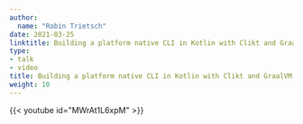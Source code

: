 ```yaml
---
author:
  name: "Robin Trietsch"
date: 2021-03-25
linktitle: Building a platform native CLI in Kotlin with Clikt and GraalVM
type:
- talk
- video
title: Building a platform native CLI in Kotlin with Clikt and GraalVM
weight: 10
---
```


{{< youtube id="MWrAt1L6xpM" >}}
